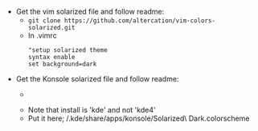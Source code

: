 - Get the vim solarized file and follow readme:
    - ```git clone https://github.com/altercation/vim-colors-solarized.git```
    - In .vimrc
        ```
        "setup solarized theme
        syntax enable
        set background=dark
        ```
- Get the Konsole solarized file and follow readme:
    - ```git clone https://github.com/phiggins/konsole-colors-solarized
    - Note that install is 'kde' and not 'kde4'
    - Put it here; /.kde/share/apps/konsole/Solarized\ Dark.colorscheme
